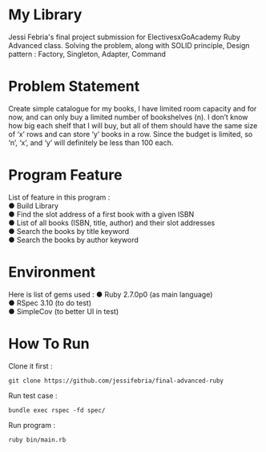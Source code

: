 # My Library
Jessi Febria's final project submission for ElectivesxGoAcademy Ruby Advanced class. Solving the problem, along with SOLID principle, Design pattern : Factory, Singleton, Adapter, Command

# Problem Statement
Create simple catalogue for my books, I have limited room capacity and for now, and can only buy a limited number of bookshelves (n). I don’t know how big each shelf that I will buy, but all of them should have the same size of ‘x’ rows and can store ‘y’ books in a row. Since the budget is limited, so ‘n’, ‘x’, and ‘y’ will definitely be less than 100 each. <br/>

# Program Feature
List of feature in this program :
 <br/>
● Build Library <br/>
● Find the slot address of a first book with a given ISBN <br/>
● List of all books (ISBN, title, author) and their slot addresses <br/>
● Search the books by title keyword <br/>
● Search the books by author keyword <br/>

# Environment
Here is list of gems used : 
● Ruby 2.7.0p0 (as main language)  <br/>
● RSpec 3.10 (to do test)<br/>
● SimpleCov (to better UI in test)<br/>

# How To Run
Clone it first :
```
git clone https://github.com/jessifebria/final-advanced-ruby
```
Run test case :
```
bundle exec rspec -fd spec/
```
Run program :
```
ruby bin/main.rb
```

